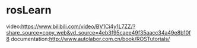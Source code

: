 # rosLearn

video:https://www.bilibili.com/video/BV1Ci4y1L7ZZ/?share_source=copy_web&vd_source=4eb3f95caee49f35aacc34a49e8b10f8
documentation:http://www.autolabor.com.cn/book/ROSTutorials/

